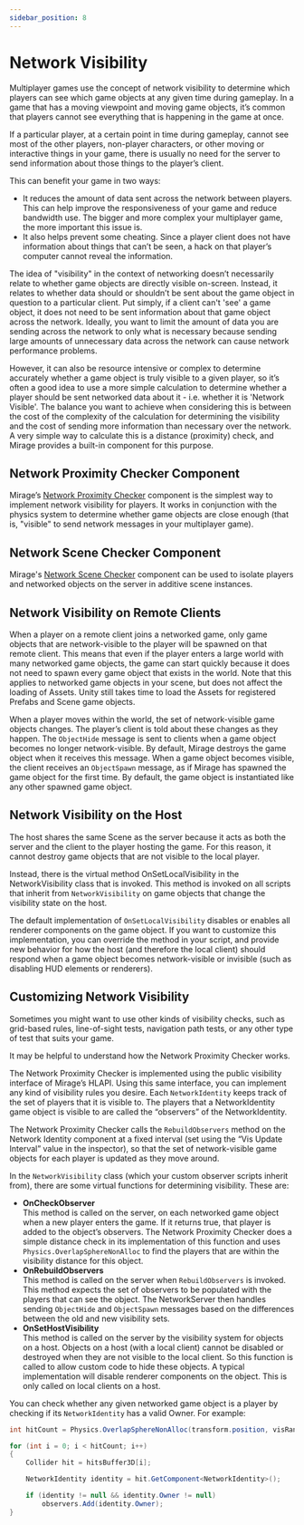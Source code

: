 ```yaml
---
sidebar_position: 8
---
```

# Network Visibility

Multiplayer games use the concept of network visibility to determine which players can see which game objects at any given time during gameplay. In a game that has a moving viewpoint and moving game objects, it’s common that players cannot see everything that is happening in the game at once.

If a particular player, at a certain point in time during gameplay, cannot see most of the other players, non-player characters, or other moving or interactive things in your game, there is usually no need for the server to send information about those things to the player’s client.

This can benefit your game in two ways:
-   It reduces the amount of data sent across the network between players. This can help improve the responsiveness of your game and reduce bandwidth use. The bigger and more complex your multiplayer game, the more important this issue is.
-   It also helps prevent some cheating. Since a player client does not have information about things that can’t be seen, 
a hack on that player’s computer cannot reveal the information.

The idea of "visibility" in the context of networking doesn’t necessarily relate to whether game objects are directly visible on-screen. Instead, it relates to whether data should or shouldn’t be sent about the game object in question to a particular client. Put simply, if a client can't 'see' a game object, it does not need to be sent information about that game object across the network. Ideally, you want to limit the amount of data you are sending across the network to only what is necessary because sending large amounts of unnecessary data across the network can cause network performance problems.

However, it can also be resource intensive or complex to determine accurately whether a game object is truly visible to a given player, so it’s often a good idea to use a more simple calculation to determine whether a player should be sent networked data about it - i.e. whether it is 'Network Visible'. The balance you want to achieve when considering this is between the cost of the complexity of the calculation for determining the visibility and the cost of sending more information than necessary over the network. A very simple way to calculate this is a distance (proximity) check, and Mirage provides a built-in component for this purpose.

## Network Proximity Checker Component

Mirage’s [Network Proximity Checker](/docs/components/network-proximity-checker) component is the simplest way to implement network visibility for players. It works in conjunction with the physics system to determine whether game objects are close enough (that is, "visible" to send network messages in your multiplayer game).

## Network Scene Checker Component

Mirage's [Network Scene Checker](/docs/components/network-scene-checker) component can be used to isolate players and networked objects on the server in additive scene instances.

## Network Visibility on Remote Clients

When a player on a remote client joins a networked game, only game objects that are network-visible to the player will be spawned on that remote client. This means that even if the player enters a large world with many networked game objects, the game can start quickly because it does not need to spawn every game object that exists in the world. Note that this applies to networked game objects in your scene, but does not affect the loading of Assets. Unity still takes time to load the Assets for registered Prefabs and Scene game objects.

When a player moves within the world, the set of network-visible game objects changes. The player’s client is told about these changes as they happen. The `ObjectHide` message is sent to clients when a game object becomes no longer network-visible. By default, Mirage destroys the game object when it receives this message. When a game object becomes visible, the client receives an `ObjectSpawn` message, as if Mirage has spawned the game object for the first time. By default, the game object is instantiated like any other spawned game object.

## Network Visibility on the Host

The host shares the same Scene as the server because it acts as both the server and the client to the player hosting the game. For this reason, it cannot destroy game objects that are not visible to the local player.

Instead, there is the virtual method OnSetLocalVisibility in the NetworkVisibility class that is invoked. This method is invoked on all scripts that inherit from `NetworkVisibility` on game objects that change the visibility state on the host.

The default implementation of `OnSetLocalVisibility` disables or enables all renderer components on the game object. If you want to customize this implementation, you can override the method in your script, and provide new behavior for how the host (and therefore the local client) should respond when a game object becomes network-visible or invisible (such as disabling HUD elements or renderers).

## Customizing Network Visibility

Sometimes you might want to use other kinds of visibility checks, such as grid-based rules, line-of-sight tests, navigation path tests, or any other type of test that suits your game.

It may be helpful to understand how the Network Proximity Checker works.

The Network Proximity Checker is implemented using the public visibility interface of Mirage’s HLAPI. Using this same interface, you can implement any kind of visibility rules you desire. Each `NetworkIdentity` keeps track of the set of players that it is visible to. The players that a NetworkIdentity game object is visible to are called the “observers” of the NetworkIdentity.

The Network Proximity Checker calls the `RebuildObservers` method on the Network Identity component at a fixed interval (set using the “Vis Update Interval” value in the inspector), so that the set of network-visible game objects for each player is updated as they move around.

In the `NetworkVisibility` class (which your custom observer scripts inherit from), there are some virtual functions for determining visibility. These are:
-   **OnCheckObserver**  
    This method is called on the server, on each networked game object when a new player enters the game. If it returns true, that player is added to the object’s observers. The Network Proximity Checker does a simple distance check in its implementation of this function and uses `Physics.OverlapSphereNonAlloc` to find the players that are within the visibility distance for this object.
-   **OnRebuildObservers**  
    This method is called on the server when `RebuildObservers` is invoked. This method expects the set of observers to be populated with the players that can see the object. The NetworkServer then handles sending `ObjectHide` and `ObjectSpawn` messages based on the differences between the old and new visibility sets.
-   **OnSetHostVisibility**  
    This method is called on the server by the visibility system for objects on a host.  Objects on a host (with a local client) cannot be disabled or destroyed when they are not visible to the local client. So this function is called to allow custom code to hide these objects. A typical implementation will disable renderer components on the object. This is only called on local clients on a host.

You can check whether any given networked game object is a player by checking if its `NetworkIdentity` has a valid Owner. For example:

``` cs
int hitCount = Physics.OverlapSphereNonAlloc(transform.position, visRange, hitsBuffer3D, castLayers);

for (int i = 0; i < hitCount; i++)
{
    Collider hit = hitsBuffer3D[i];

    NetworkIdentity identity = hit.GetComponent<NetworkIdentity>();

    if (identity != null && identity.Owner != null)
        observers.Add(identity.Owner);
}
```
